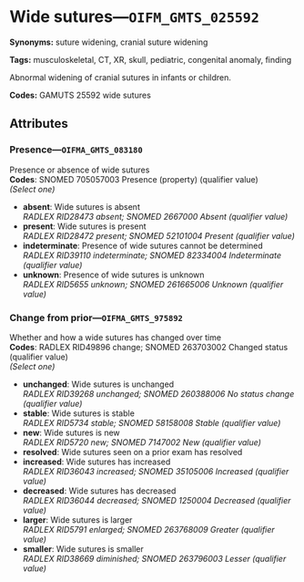 # Wide sutures—`OIFM_GMTS_025592`

**Synonyms:** suture widening, cranial suture widening

**Tags:** musculoskeletal, CT, XR, skull, pediatric, congenital anomaly, finding

Abnormal widening of cranial sutures in infants or children.

**Codes:** GAMUTS 25592 wide sutures

## Attributes

### Presence—`OIFMA_GMTS_083180`

Presence or absence of wide sutures  
**Codes**: SNOMED 705057003 Presence (property) (qualifier value)  
*(Select one)*

- **absent**: Wide sutures is absent  
_RADLEX RID28473 absent; SNOMED 2667000 Absent (qualifier value)_
- **present**: Wide sutures is present  
_RADLEX RID28472 present; SNOMED 52101004 Present (qualifier value)_
- **indeterminate**: Presence of wide sutures cannot be determined  
_RADLEX RID39110 indeterminate; SNOMED 82334004 Indeterminate (qualifier value)_
- **unknown**: Presence of wide sutures is unknown  
_RADLEX RID5655 unknown; SNOMED 261665006 Unknown (qualifier value)_

### Change from prior—`OIFMA_GMTS_975892`

Whether and how a wide sutures has changed over time  
**Codes**: RADLEX RID49896 change; SNOMED 263703002 Changed status (qualifier value)  
*(Select one)*

- **unchanged**: Wide sutures is unchanged  
_RADLEX RID39268 unchanged; SNOMED 260388006 No status change (qualifier value)_
- **stable**: Wide sutures is stable  
_RADLEX RID5734 stable; SNOMED 58158008 Stable (qualifier value)_
- **new**: Wide sutures is new  
_RADLEX RID5720 new; SNOMED 7147002 New (qualifier value)_
- **resolved**: Wide sutures seen on a prior exam has resolved  
- **increased**: Wide sutures has increased  
_RADLEX RID36043 increased; SNOMED 35105006 Increased (qualifier value)_
- **decreased**: Wide sutures has decreased  
_RADLEX RID36044 decreased; SNOMED 1250004 Decreased (qualifier value)_
- **larger**: Wide sutures is larger  
_RADLEX RID5791 enlarged; SNOMED 263768009 Greater (qualifier value)_
- **smaller**: Wide sutures is smaller  
_RADLEX RID38669 diminished; SNOMED 263796003 Lesser (qualifier value)_